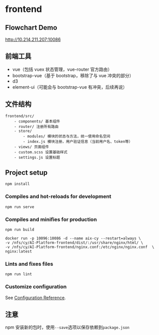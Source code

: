 # frontend

## Flowchart Demo

<http://10.214.211.207:10086>

## 前端工具

-   vue（包括 vuex 状态管理，vue-router 官方路由）
-   bootstrap-vue（基于 bootstrap，移除了与 vue 冲突的部分）
-   d3
-   element-ui（可能会与 bootstrap-vue 有冲突，后续再说）

## 文件结构

```
frontend/src/
    - components/ 基本组件
    - router/ 注册所有路由
    - store/
        - modules/ 模块的状态与方法，统一使用命名空间
        - index.js 模块注册，用户验证信息（当前用户名、token等）
    - views/ 页面组件
    - custom.scss 设置基础样式
    - settings.js 设置标题
```

## Project setup

```
npm install
```

### Compiles and hot-reloads for development

```
npm run serve
```

### Compiles and minifies for production

```
npm run build

docker run -p 10096:10086 -d --name aix-cy --restart=always \
-v /nfs/cy/AI-Platform-frontend/dist/:/usr/share/nginx/html/ \
-v /nfs/cy/AI-Platform-frontend/nginx.conf:/etc/nginx/nginx.conf  \
nginx:latest
```

### Lints and fixes files

```
npm run lint
```

### Customize configuration

See [Configuration Reference](https://cli.vuejs.org/config/).

## 注意

npm 安装新的包时，使用`--save`选项以保存依赖到`package.json`
